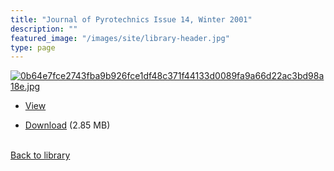 ```yaml
---
title: "Journal of Pyrotechnics Issue 14, Winter 2001"
description: ""
featured_image: "/images/site/library-header.jpg"
type: page
---
```


<a href="https://drive.google.com/uc?export=view&id=1SExcUq-4UK6WPH8LN9-GWMPECXkmrHV2" target="_blank">![0b64e7fce2743fba9b926fce1df48c371f44133d0089fa9a66d22ac3bd98a18e.jpg](/images/library/0b64e7fce2743fba9b926fce1df48c371f44133d0089fa9a66d22ac3bd98a18e.jpg)</a>
* <a href="https://drive.google.com/uc?export=view&id=1SExcUq-4UK6WPH8LN9-GWMPECXkmrHV2" target="_blank">View</a>

* [Download](https://drive.google.com/uc?export=download&id=1SExcUq-4UK6WPH8LN9-GWMPECXkmrHV2) (2.85 MB)

<br />[Back to library](/library/)

